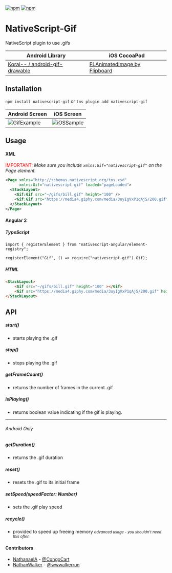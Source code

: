 [![npm](https://img.shields.io/npm/v/nativescript-gif.svg)](https://www.npmjs.com/package/nativescript-gif)
[![npm](https://img.shields.io/npm/dt/nativescript-gif.svg?label=npm%20downloads)](https://www.npmjs.com/package/nativescript-gif)

# NativeScript-Gif
NativeScript plugin to use .gifs

Android Library | iOS CocoaPod
--------------- | ------------
[Koral-- / android-gif-drawable](https://github.com/koral--/android-gif-drawable) | [FLAnimatedImage by Flipboard](https://github.com/Flipboard/FLAnimatedImage)

## Installation 
`npm install nativescript-gif` or `tns plugin add nativescript-gif`

Android Screen | iOS Screen
-------------- | ----------
![GifExample](screens/android_sample.gif) | ![iOSSample](screens/ios_sample.gif)

## Usage
#### XML

<span style="color:red">IMPORTANT: </span>*Make sure you include
`xmlns:Gif="nativescript-gif"` on the Page element.*

```XML
<Page xmlns="http://schemas.nativescript.org/tns.xsd"
      xmlns:Gif="nativescript-gif" loaded="pageLoaded">
  <StackLayout>
    <Gif:Gif src="~/gifs/bill.gif" height="100" />
    <Gif:Gif src="https://media4.giphy.com/media/3uyIgVxP1qAjS/200.gif" height="200" />
  </StackLayout> 
</Page>  
```
#### Angular 2
##### TypeScript

`import { registerElement } from "nativescript-angular/element-registry";`

`registerElement("Gif", () => require("nativescript-gif").Gif);`

##### HTML 
```HTML
<StackLayout>
    <Gif src="~/gifs/bill.gif" height="100" ></Gif>
    <Gif src="https://media4.giphy.com/media/3uyIgVxP1qAjS/200.gif" height="200" ></Gif>
</StackLayout>
```

## API

##### start()
- starts playing the .gif

##### stop()
- stops playing the .gif

##### getFrameCount()
- returns the number of frames in the current .gif

##### isPlaying()
- returns boolean value indicating if the gif is playing.

***

###### *Android Only*

##### getDuration()
- returns the .gif duration

##### reset()
- resets the .gif to its initial frame

##### setSpeed(speedFactor: *Number*)
- sets the .gif play speed

##### recycle()
- provided to speed up freeing memory <small>*advanced usage - you shouldn't need this often*</small>

#### Contributors
- [NathanaelA](https://github.com/NathanaelA) - [@CongoCart](https://twitter.com/CongoCart)
- [NathanWalker](https://github.com/NathanWalker) - [@wwwalkerrun](https://twitter.com/wwwalkerrun)
